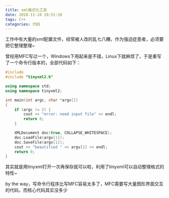 ```yaml
---
title: xml格式化工具
date: 2018-11-10 19:51:10
tags: C++
categories: 代码
---
```


工作中有大量的xml配置文件，经常被人改的乱七八糟，作为强迫症患者，必须要把它整理整理~

曾经用MFC写过一个，Windows下用起来是不错，Linux下就麻烦了，于是重写了一个命令行版本的，全部代码如下：

```C++
#include 
#include "tinyxml2.h"

using namespace std;
using namespace tinyxml2;

int main(int argc, char *argv[])
{
    if (argc != 2) {
        cout << "error: need input file" << endl;
        return 0;
    }

    XMLDocument doc(true, COLLAPSE_WHITESPACE);
    doc.LoadFile(argv[1]);
    doc.SaveFile(argv[1]);
    cout << "beautified " << argv[1] << endl;
    return 0;
}
```

其实就是用tinyxml打开一次再保存就可以啦，利用了tinyxml可以自动整理格式的特性~

by the way，写命令行程序比写MFC容易太多了，MFC需要写大量图形界面交互的代码，而核心代码其实没多少
